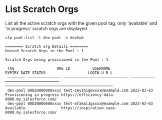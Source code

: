 # List Scratch Orgs

List all the active scratch orgs with the given pool tag, only 'available' and 'in progress' scratch orgs are displayed

```
sfp pool:list -t dev-pool -v devhub

======== Scratch org Details ========
Unused Scratch Orgs in the Pool : 1 

Scratch Orgs being provisioned in the Pool : 1 

 TAG                   ORG ID          USERNAME                      EXPIRY DATE STATUS                   LOGIN U R L                                      
 ──────── ─────────────── ───────────────────────────── ─────────── ──────────────────────── ──────────────────────────────────────────────── 
 dev-pool 00D2O000000xxxx test-zey1higmxxxx@example.com 2023-03-03  Provisioning in progress https://efficiency-data-0000.my.salesforce.com/  
 dev-pool 00D2N000000xxxx test-ofakal3gxxxx@example.com 2023-03-03  Available                https://inspiration-saas-0000.my.salesforce.com/ 
```

